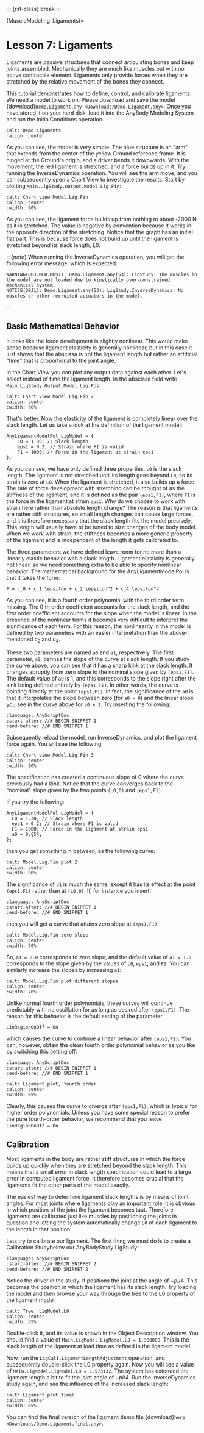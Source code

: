 ::: {rst-class} break
:::

(MuscleModeling_Ligaments)=
# Lesson 7: Ligaments

Ligaments are passive structures that connect articulating bones and
keep joints assembled. Mechanically they are much like muscles but with
no active contractile element. Ligaments only provide forces when they
are stretched by the relative movement of the bones they connect.

This tutorial demonstrates how to define, control, and calibrate
ligaments. We need a model to work on. Please download and save the
model {download}`Demo.Ligament.any <Downloads/Demo.Ligament.any>`. Once you
have stored it on your hard disk, load it into the AnyBody Modeling
System and run the InitialConditions operation.

```{image} _static/lesson7/image1.png
:alt: Demo.Ligaments
:align: center
```

As you can see, the model is very simple. The blue structure is an "arm"
that extends from the center of the yellow Ground reference frame. It is
hinged at the Ground's origin, and a driver bends it downwards. With the
movement, the red ligament is stretched, and a force builds up in it.
Try running the InverseDynamics operation. You will see the arm
move, and you can subsequently open a Chart View to investigate the
results. Start by plotting `Main.LigStudy.Output.Model.Lig.Fin`:

```{image} _static/lesson7/image2.gif
:alt: Chart view Model.Lig.Fin
:align: center
:width: 90%
```

As you can see, the ligament force builds up from nothing to about -2000
N as it is stretched. The value is negative by convention because it
works in the opposite direction of the stretching. Notice that the graph
has an initial flat part. This is because force does not build up
until the ligament is stretched beyond its slack length, L0.

:::{note}
When running the InverseDynamics operation, you will get the following error 
message, which is expected:
```
WARNING(OBJ.MCH.MUS1): Demo.Ligament.any(53): LigStudy: The muscles in the model are not loaded due to kinetically over-constrained mechanical system.
NOTICE(OBJ1): Demo.Ligament.any(53): LigStudy.InverseDynamics: No muscles or other recruited actuators in the model.
```
:::

## Basic Mathematical Behavior

It looks like the force development is slightly nonlinear. This would
make sense because ligament elasticity is generally nonlinear, but in
this case it just shows that the abscissa is not the ligament length but
rather an artificial "time" that is proportional to the joint angle.

In the Chart View you can plot any output data against each other. Let's
select instead of time the ligament length. In the abscissa field write
`Main.LigStudy.Output.Model.Lig.Pos`:

```{image} _static/lesson7/image3.gif
:alt: Chart view Model.Lig.Fin 2
:align: center
:width: 90%
```

That's better. Now the elasticity of the ligament is completely linear
over the slack length. Let us take a look at the definition of the
ligament model:

```AnyScriptDoc
AnyLigamentModelPol LigModel = {
    L0 = 1.30; // Slack length
    eps1 = 0.2; // Strain where F1 is valid
    F1 = 1000; // Force in the ligament at strain eps1
};
```

As you can see, we have only defined three properties. `L0` is the slack
length. The ligament is not stretched until its length goes beyond `L0`,
so its strain is zero at `L0`. When the ligament is stretched, it also
builds up a force. The rate of force development with stretching can be
thought of as the stiffness of the ligament, and it is defined as the
pair `(eps1,F1)`, where `F1` is the force in the ligament at strain `eps1`.
Why do we choose to work with strain here rather than absolute length
change? The reason is that ligaments are rather stiff structures, so
small length changes can cause large forces, and it is therefore
necessary that the slack length fits the model precisely. This length
will usually have to be tuned to size changes of the body model. When we
work with strain, the stiffness becomes a more generic property of the
ligament and is independent of the length it gets calibrated to.

The three parameters we have defined leave room for no more than a
linearly elastic behavior with a slack length. Ligament elasticity is
generally not linear, so we need something extra to be able to specify
nonlinear behavior. The mathematical background for the
AnyLigamentModelPol is that it takes the form:

```{math}
F = c_0 + c_1 \epsilon + c_2 \epsilon^2 + c_4 \epsilon^4
```

As you can see, it is a fourth order polynomial with the third order
term missing. The 0'th order coefficient accounts for the slack length,
and the first order coefficient accounts for the slope when the model is
linear. In the
presence of the nonlinear terms it becomes very difficult to interpret
the significance of each term. For this reason, the nonlinearity in the
model is defined by two parameters with an easier interpretation than
the above-mentioned $c_2$ and $c_4$.

These two parameters are named `a0` and `a1`, respectively. The first
parameter, `a0`, defines the slope of the curve at slack length. If you
study the curve above, you can see that it has a sharp kink at the slack
length. It changes abruptly from zero slope to the nominal slope given
by `(eps1,F1)`. The default value of `a0` is 1, and this corresponds to the
slope right after the kink being defined entirely by `(eps1,F1)`. In other
words, the curve is pointing directly at the point `(eps1,F1)`. In fact,
the significance of the `a0` is that it interpolates the slope between
zero (for `a0 = 0`) and the linear slope you see in the curve above for `a0
= 1`. Try inserting the following:

```{literalinclude} Snippets/lesson7/snip.Ligaments.main-1.any
:language: AnyScriptDoc
:start-after: //# BEGIN SNIPPET 1
:end-before: //# END SNIPPET 1
```

Subsequently reload the model, run InverseDynamics, and plot
the ligament force again. You will see the following:

```{image} _static/lesson7/image5.gif
:alt: Chart view Model.Lig.Fin 3
:align: center
:width: 90%
```

The specification has created a continuous slope of 0 where the curve
previously had a kink. Notice that the curve converges back to the
"nominal" slope given by the two points `(L0,0)` and `(eps1,F1)`.

If you try the following:

```AnyScriptDoc
AnyLigamentModelPol LigModel = {
  L0 = 1.30; // Slack length
  eps1 = 0.2; // Strain where F1 is valid
  F1 = 1000; // Force in the ligament at strain eps1
  a0 = 0.§5§;
};
```

then you get something in between, as the following curve:

```{image} _static/lesson7/image6.png
:alt: Model.Lig.Fin plot 2
:align: center
:width: 90%
```

The significance of `a1` is much the same, except it has its effect at the
point `(eps1,F1)` rather than at `(L0,0)`. If, for instance you insert,

```{literalinclude} Snippets/lesson7/snip.Ligaments.main-2.any
:language: AnyScriptDoc
:start-after: //# BEGIN SNIPPET 1
:end-before: //# END SNIPPET 1
```

then you will get a curve that attains zero slope at `(eps1,F1)`:

```{image} _static/lesson7/image7.png
:alt: Model.Lig.Fin zero slope
:align: center
:width: 90%
```

So, `a1 = 0.0` corresponds to zero slope, and the default value of `a1 = 1.0`
corresponds to the slope given by the values of `L0`, `eps1`, and `F1`. You can
similarly increase the slopes by increasing `a1`:

```{image} _static/lesson7/image8.png
:alt: Model.Lig.Fin plot different slopes
:align: center
:width: 70%
```

Unlike normal fourth order polynomials, these curves will continue
predictably with no oscillation for as long as desired after `(eps1,F1)`.
The reason for this behavior is the default setting of the parameter

```AnyScriptDoc
LinRegionOnOff = On
```

which causes the curve to continue a linear behavior after `(eps1,F1)`.
You can, however, obtain the clean fourth order polynomial behavior as
you like by switching this setting off:

```{literalinclude} Snippets/lesson7/snip.Ligaments.main-3.any
:language: AnyScriptDoc
:start-after: //# BEGIN SNIPPET 1
:end-before: //# END SNIPPET 1
```

```{image} _static/lesson7/image9.png
:alt: Ligament plot, fourth order
:align: center
:width: 65%
```

Clearly, this causes the curve to diverge after `(eps1,F1)`, which is
typical for higher order polynomials. Unless you have some special reason
to prefer the pure fourth-order behavior, we recommend that you leave
`LinRegionOnOff = On`.

## Calibration

Most ligaments in the body are rather stiff structures in which the
force builds up quickly when they are stretched beyond the slack length.
This means that a small error in slack length specification could lead
to a large error in computed ligament force. It therefore becomes
crucial that the ligaments fit the other parts of the model exactly.

The easiest way to determine ligament slack lengths is by means of joint
angles. For most joints where ligaments play an important role, it is
obvious in which position of the joint the ligament becomes taut.
Therefore, ligaments are calibrated just like muscles by positioning the
joints in question and letting the system automatically change `L0` of
each ligament to the length in that position.

Lets try to calibrate our ligament. The first thing we must do is to
create a Calibration Studybelow our AnyBodyStudy LigStudy:

```{literalinclude} Snippets/lesson7/snip.Ligaments.main-3.any
:language: AnyScriptDoc
:start-after: //# BEGIN SNIPPET 2
:end-before: //# END SNIPPET 2
```

Notice the driver in the study. It positions the joint at the angle of
$-pi/4$. This becomes the position in which the ligament has its slack
length. Try loading the model and then browse your way through the tree
to the L0 property of the ligament model:

```{image} _static/lesson7/image10.png
:alt: Tree, LigModel.L0
:align: center
:width: 35%
```

Double-click it, and its value is shown in the Object Description
window. You should find a value of `Main.LigModel.LigModel.L0 = 1.300000`.
This is the slack length of the ligament at load time as defined in the
ligament model. 

Now, run the `LigCali.LigamentLengthAdjustment` operation,
and subsequently double-click the L0 property again. Now you will see a
value of `Main.LigModel.LigModel.L0 = 1.573132`.
The system has extended the ligament length a bit to fit the joint angle
of $-pi/4$. Run the InverseDynamics study again, and see the
influence of the increased slack length:

```{image} _static/lesson7/image11.png
:alt: Ligament plot final
:align: center
:width: 65%
```

You can find the final version of the ligament demo file
{download}`here <Downloads/Demo.Ligament.final.any>`.

